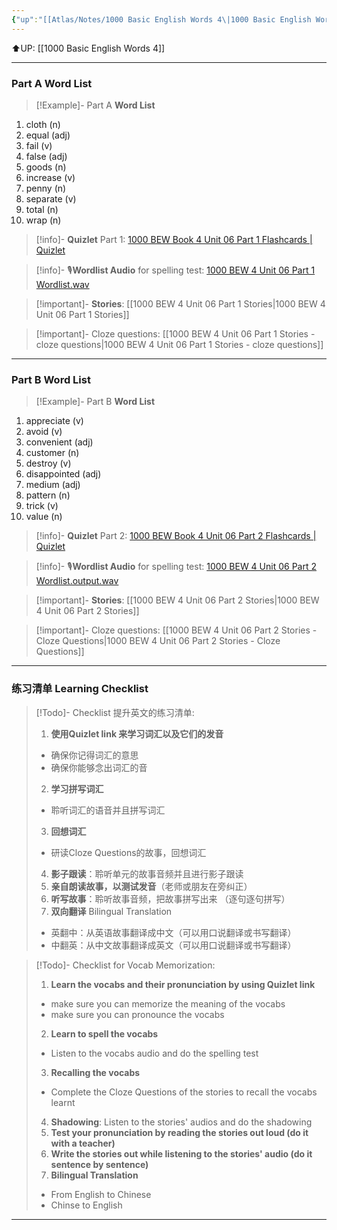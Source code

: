 ```yaml
---
{"up":"[[Atlas/Notes/1000 Basic English Words 4\|1000 Basic English Words 4]]","dg-publish":true,"permalink":"/atlas/notes/1000-basic-english-words-4-unit-06/","dgPassFrontmatter":true}
---
```


⬆️UP: [[1000 Basic English Words 4]]

---
### Part A Word List


> [!Example]- Part A **Word List**

1. cloth (n)
2. equal (adj)
3. fail (v)
4. false (adj)
5. goods (n)
6. increase (v)
7. penny (n)
8. separate (v)
9. total (n)
10. wrap (n)


> [!info]- **Quizlet** Part 1: [1000 BEW Book 4 Unit 06 Part 1 Flashcards | Quizlet]()

> [!info]- 🎙️**Wordlist Audio** for spelling test: [1000 BEW 4 Unit 06 Part 1 Wordlist.wav]()

> [!important]- **Stories**: [[1000 BEW 4 Unit 06 Part 1 Stories\|1000 BEW 4 Unit 06 Part 1 Stories]]

> [!important]- Cloze questions: [[1000 BEW 4 Unit 06 Part 1 Stories - cloze questions\|1000 BEW 4 Unit 06 Part 1 Stories - cloze questions]]

---
### Part B Word List


> [!Example]- Part B **Word List**

1. appreciate (v)
2. avoid (v)
3. convenient (adj)
4. customer (n)
5. destroy (v)
6. disappointed (adj)
7. medium (adj)
8. pattern (n)
9. trick (v)
10. value (n)

> [!info]- **Quizlet** Part 2: [1000 BEW Book 4 Unit 06 Part 2 Flashcards | Quizlet]()

> [!info]- 🎙️**Wordlist Audio** for spelling test: [1000 BEW 4 Unit 06 Part 2 Wordlist.output.wav]()

> [!important]- **Stories**: [[1000 BEW 4 Unit 06 Part 2 Stories\|1000 BEW 4 Unit 06 Part 2 Stories]]

> [!important]- Cloze questions: [[1000 BEW 4 Unit 06 Part 2 Stories - Cloze Questions\|1000 BEW 4 Unit 06 Part 2 Stories - Cloze Questions]]

---
### 练习清单 Learning Checklist

> [!Todo]- Checklist 提升英文的练习清单:
> 1. **使用Quizlet link 来学习词汇以及它们的发音** 
>	- 确保你记得词汇的意思 
>	- 确保你能够念出词汇的音 
> 2. **学习拼写词汇** 
>	- 聆听词汇的语音并且拼写词汇 
> 3. **回想词汇**
>	- 研读Cloze Questions的故事，回想词汇 
> 4. **影子跟读**：聆听单元的故事音频并且进行影子跟读 
> 5. **亲自朗读故事，以测试发音**（老师或朋友在旁纠正）
> 6. **听写故事**：聆听故事音频，把故事拼写出来 （逐句逐句拼写）
> 7. **双向翻译** Bilingual Translation 
>	- 英翻中：从英语故事翻译成中文（可以用口说翻译或书写翻译）
>	- 中翻英：从中文故事翻译成英文（可以用口说翻译或书写翻译）

> [!Todo]- Checklist for Vocab Memorization:
> 
> 1. **Learn the vocabs and their pronunciation by using Quizlet link**
>	- make sure you can memorize the meaning of the vocabs
>	- make sure you can pronounce the vocabs
> 2. **Learn to spell the vocabs**
>	- Listen to the vocabs audio and do the spelling test
> 3. **Recalling the vocabs**
>	- Complete the Cloze Questions of the stories to recall the vocabs learnt
> 4. **Shadowing**: Listen to the stories' audios and do the shadowing
> 5. **Test your pronunciation by reading the stories out loud (do it with a teacher)**
> 6. **Write the stories out while listening to the stories' audio (do it sentence by sentence)**
> 7. **Bilingual Translation** 
> 	- From English to Chinese
> 	- Chinse to English


---
